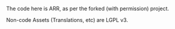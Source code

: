 The code here is ARR, as per the forked (with permission) project.

Non-code Assets (Translations, etc) are LGPL v3.
